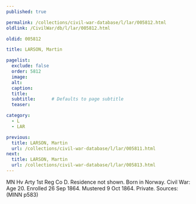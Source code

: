 ```yaml
---
published: true

permalink: /collections/civil-war-database/l/lar/005812.html
oldlink: /CivilWar/db/l/lar/005812.html

oldid: 005812

title: LARSON, Martin

pagelist:
  exclude: false
  order: 5812
  image: 
  alt:
  caption:
  title:
  subtitle:      # Defaults to page subtitle
  teaser:

category: 
  - L 
  - LAR

previous:
  title: LARSON, Martin
  url: /collections/civil-war-database/l/lar/005811.html  
next:
  title: LARSON, Martin
  url: /collections/civil-war-database/l/lar/005813.html   
---
```

MN Hv Arty 1st Reg Co D. Residence not shown. Born in Norway. Civil War: Age 20. Enrolled 26 Sep 1864. Mustered 9 Oct 1864. Private. Sources: (MINN p583)